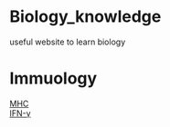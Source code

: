 # Biology_knowledge
useful website to learn biology


# Immuology
[MHC](https://zhuanlan.zhihu.com/p/421662986)  
[IFN-γ](https://biomarkerres.biomedcentral.com/articles/10.1186/s40364-020-00228-x)
